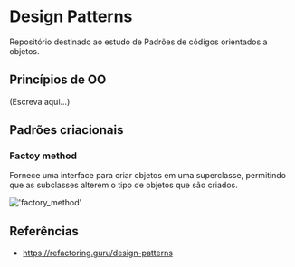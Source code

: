 
# Design Patterns

Repositório destinado ao estudo de Padrões de códigos orientados a objetos.


## Princípios de OO

(Escreva aqui...)


## Padrões criacionais 

### Factoy method

Fornece uma interface para criar objetos em uma superclasse, permitindo que as subclasses alterem o tipo de objetos que são criados.

!['factory_method'](factory_method/factory.png)


## Referências

- https://refactoring.guru/design-patterns